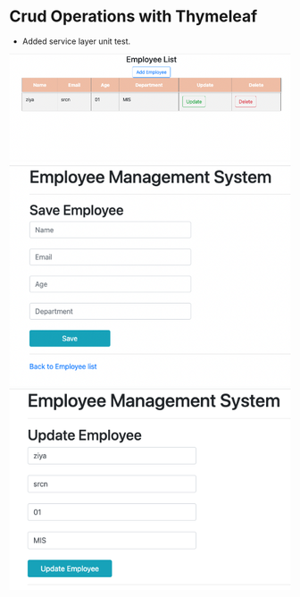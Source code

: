 # Crud Operations with Thymeleaf
* Added service layer unit test.

![img.png](img.png)
![img_1.png](img_1.png)
![img_2.png](img_2.png)
